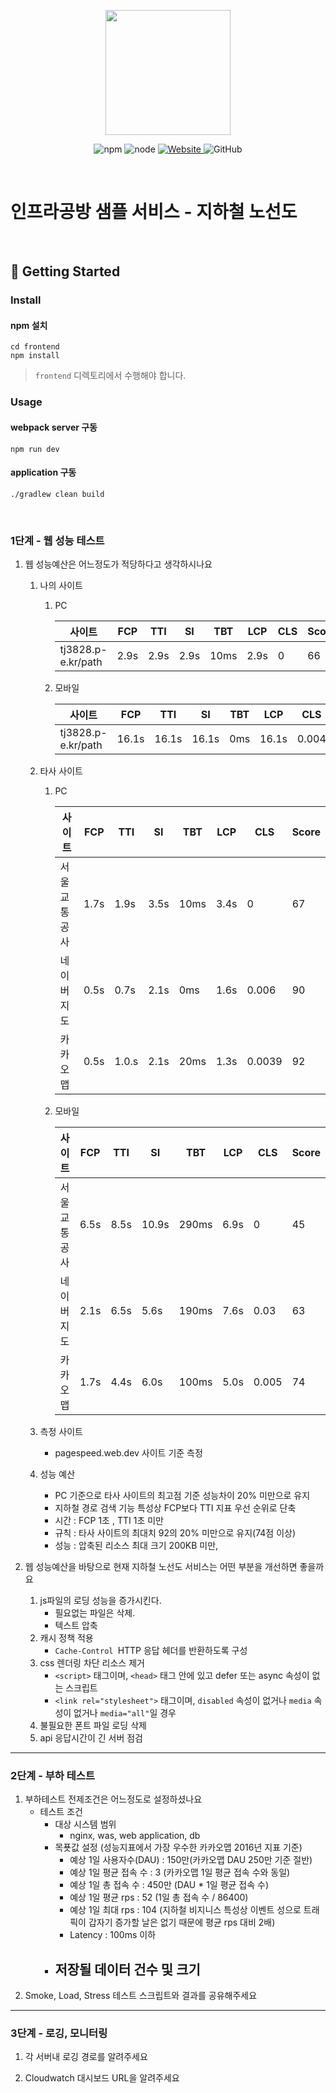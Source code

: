 <p align="center">
    <img width="200px;" src="https://raw.githubusercontent.com/woowacourse/atdd-subway-admin-frontend/master/images/main_logo.png"/>
</p>
<p align="center">
  <img alt="npm" src="https://img.shields.io/badge/npm-%3E%3D%205.5.0-blue">
  <img alt="node" src="https://img.shields.io/badge/node-%3E%3D%209.3.0-blue">
  <a href="https://edu.nextstep.camp/c/R89PYi5H" alt="nextstep atdd">
    <img alt="Website" src="https://img.shields.io/website?url=https%3A%2F%2Fedu.nextstep.camp%2Fc%2FR89PYi5H">
  </a>
  <img alt="GitHub" src="https://img.shields.io/github/license/next-step/atdd-subway-service">
</p>

<br>

# 인프라공방 샘플 서비스 - 지하철 노선도

<br>

## 🚀 Getting Started

### Install
#### npm 설치
```
cd frontend
npm install
```
> `frontend` 디렉토리에서 수행해야 합니다.

### Usage
#### webpack server 구동
```
npm run dev
```
#### application 구동
```
./gradlew clean build
```
<br>


### 1단계 - 웹 성능 테스트
1. 웹 성능예산은 어느정도가 적당하다고 생각하시나요
   
   1. 나의 사이트
      1. PC

            | 사이트                   | FCP  | TTI  | SI   | TBT  | LCP  |   CLS  | Score |
            |------|------|------|------|------|-------|-------|  -----   |
            | tj3828.p-e.kr/path  | 2.9s | 2.9s | 2.9s | 10ms | 2.9s |  0  | 66    |
      2. 모바일
      
         | 사이트                   | FCP   | TTI   | SI    | TBT | LCP   |   CLS   | Score |
         |-------|-------|-------|-----|-------|--------|-------|  -----   |
         | tj3828.p-e.kr/path  | 16.1s | 16.1s | 16.1s | 0ms | 16.1s |  0.004  | 46     |
   
   2. 타사 사이트
      1. PC
      
         | 사이트                   | FCP  | TTI   | SI   | TBT  | LCP  | CLS    | Score |
         |------|-------|------|------|------|--------|-------|  -----   |
         | 서울교통공사  | 1.7s | 1.9s  | 3.5s | 10ms | 3.4s | 0      | 67    |
         | 네이버지도  | 0.5s | 0.7s  | 2.1s | 0ms  | 1.6s | 0.006  | 90    |
         | 카카오맵  | 0.5s | 1.0.s | 2.1s | 20ms | 1.3s | 0.0039 | 92    |
      2. 모바일

         | 사이트                   | FCP  | TTI  | SI    | TBT   | LCP  | CLS   | Score |
         |------|------|-------|-------|------|-------|-------|  -----   |
         | 서울교통공사  | 6.5s | 8.5s | 10.9s | 290ms | 6.9s | 0     | 45    |
         | 네이버지도  | 2.1s | 6.5s | 5.6s  | 190ms | 7.6s | 0.03  | 63    |
         | 카카오맵  | 1.7s | 4.4s | 6.0s  | 100ms | 5.0s | 0.005 | 74     |
      
   3. 측정 사이트
      - pagespeed.web.dev 사이트 기준 측정
      
   4. 성능 예산
      - PC 기준으로 타사 사이트의 최고점 기준 성능차이 20% 미만으로 유지
      - 지하철 경로 검색 기능 특성상 FCP보다 TTI 지표 우선 순위로 단축
      - 시간 : FCP 1초 , TTI 1초 미만
      - 규칙 : 타사 사이트의 최대치 92의 20% 미만으로 유지(74점 이상)
      - 성능 : 압축된 리소스 최대 크기 200KB 미만, 
      

3. 웹 성능예산을 바탕으로 현재 지하철 노선도 서비스는 어떤 부분을 개선하면 좋을까요

   1. js파일의 로딩 성능을 증가시킨다.
      - 필요없는 파일은 삭제.
      - 텍스트 압축
   2. 캐시 정책 적용
      - `Cache-Control `HTTP 응답 헤더를 반환하도록 구성
   3. css 렌더링 차단 리소스 제거
      - `<script>` 태그이며, `<head>` 태그 안에 있고 defer 또는 async 속성이 없는 스크립트
      - `<link rel="stylesheet">` 태그이며, `disabled` 속성이 없거나 `media` 속성이 없거나 `media="all"`일 경우
   4. 불필요한 폰트 파일 로딩 삭제
   5. api 응답시간이 긴 서버 점검

---

### 2단계 - 부하 테스트 
1. 부하테스트 전제조건은 어느정도로 설정하셨나요
    - 테스트 조건
        - 대상 시스템 범위
            - nginx, was, web application, db
        - 목푯값 설정 (성능지표에서 가장 우수한 카카오맵 2016년 지표 기준)
            - 예상 1일 사용자수(DAU) : 150만(카카오맵 DAU 250만 기준 절반)
            - 예상 1일 평균 접속 수 : 3 (카카오맵 1일 평균 접속 수와 동일)
            - 예상 1일 총 접속 수 : 450만 (DAU * 1일 평균 접속 수)
            - 예상 1일 평균 rps : 52 (1일 총 접속 수 / 86400)
            - 예상 1일 최대 rps : 104 (지하철 비지니스 특성상 이벤트 성으로 트래픽이 갑자기 증가할 날은 없기 때문에 평균 rps 대비 2배)
            - Latency : 100ms 이하
        - 저장될 데이터 건수 및 크기
          - 
2. Smoke, Load, Stress 테스트 스크립트와 결과를 공유해주세요

---

### 3단계 - 로깅, 모니터링
1. 각 서버내 로깅 경로를 알려주세요

2. Cloudwatch 대시보드 URL을 알려주세요

